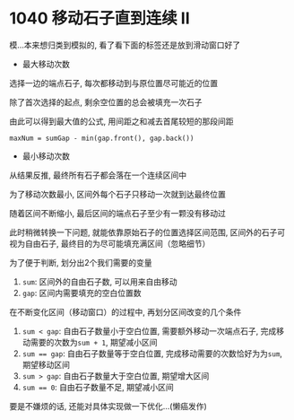 # 1040 移动石子直到连续 II

模...本来想归类到模拟的, 看了看下面的标签还是放到滑动窗口好了

- 最大移动次数

选择一边的端点石子, 每次都移动到与原位置尽可能近的位置

除了首次选择的起点, 剩余空位置的总会被填充一次石子

由此可以得到最大值的公式, 用间距之和减去首尾较短的那段间距

```
maxNum = sumGap - min(gap.front(), gap.back())
```

- 最小移动次数

从结果反推, 最终所有石子都会落在一个连续区间中

为了移动次数最小, 区间外每个石子只移动一次就到达最终位置

随着区间不断缩小, 最后区间的端点石子至少有一颗没有移动过

此时稍微转换一下问题, 就能依靠原始石子的位置选择区间范围, 区间外的石子可视为自由石子, 最终目的为尽可能填充满区间（忽略细节）

为了便于判断, 划分出2个我们需要的变量

1. `sum`: 区间外的自由石子数, 可以用来自由移动
2. `gap`: 区间内需要填充的空白位置数

在不断变化区间（移动窗口）的过程中, 再划分区间改变的几个条件

1. `sum < gap`: 自由石子数量小于空白位置, 需要额外移动一次端点石子, 完成移动需要的次数为`sum + 1`, 期望减小区间
2. `sum == gap`: 自由石子数量等于空白位置, 完成移动需要的次数恰好为为`sum`, 期望移动区间
3. `sum > gap`: 自由石子数量大于空白位置, 期望增大区间
4. `sum == 0`: 自由石子数量不足, 期望减小区间

要是不嫌烦的话, 还能对具体实现做一下优化...(懒癌发作)